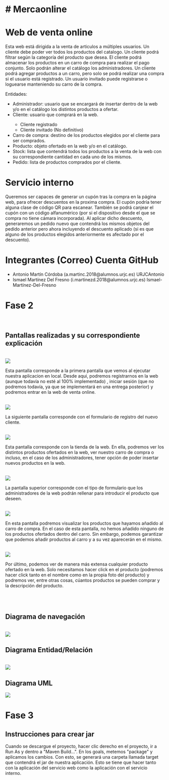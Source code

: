 <meta charset="UTF-8"/>
<h1># Mercaonline </h1>
<h1>Web de venta online </h1>
<p>Esta web está dirigida a la venta de articulos a múltiples usuarios. Un cliente debe poder ver todos los productos del catalogo. Un cliente podrá filtrar según la categoría del producto que desea. El cliente podrá almacenar los productos en un carro de compra para realizar el pago conjunto. Solo podrán alterar el catálogo los administradores. Un cliente podrá agregar productos a un carro, pero solo se podrá realizar una compra si el usuario está registrado. Un usuario invitado puede registrarse o loguearse manteniendo su carro de la compra.</p>

<p>Entidades:</p>

<ul>
  <li>Administrador: usuario que se encargará de insertar dentro de la web y/o en el catálogo los distintos productos a ofertar.</li>
  <li>Cliente: usuario que comprará en la web. </li>
    <ul>
      <li>Cliente registrado</li>
      <li>Cliente invitado (No definitivo)</li>
  </ul>
 
  <li>Carro de compra: destino de los productos elegidos por el cliente para ser comprados.</li>
  <li>Producto: objeto ofertado en la web y/o en el catálogo.</li>
  <li>Stock: lista que contendrá todos los productos a la venta de la web con su correspondiente cantidad en cada uno de los mismos. </li>
  <li>Pedido: lista de productos comprados por el cliente.</li>
</ul>
<h1>Servicio interno</h1>
<p>
  Queremos ser capaces de generar un cupón tras la compra en la página web, para ofrecer descuentos en la proxima compra. El cupón podría tener alguna clase de código QR para escanear. También se podrá canjear el cupón con un código alfanumérico (por si el dispositivo desde el que se compra no tiene cámara incorporada). Al aplicar dicho descuento, generaremos un pedido nuevo que contendrá los mismos objetos del pedido anterior pero ahora incluyendo el descuento aplicado (si es que alguno de los productos elegidos anteriormente es afectado por el descuento).
 </p>
  
  <h1>Integrantes  (Correo)       Cuenta GitHub</h1>
  <ul> 
  <li> Antonio Martín Córdoba   (a.martinc.2018@alumnos.urjc.es) URJCAntonio</li>
  <li> Ismael Martínez Del Fresno (i.martinezd.2018@alumnos.urjc.es)  Ismael-Martínez-Del-Fresno</li>
  </ul>
  
<h1> Fase 2 </h2>
<br>  
  <h2>Pantallas realizadas y su correspondiente explicación </h2>
<br>
  <img src="https://cdn.discordapp.com/attachments/522438377165815808/818082449400791060/unknown.png">
  <p> Esta pantalla corresponde a la primera pantalla que vemos al ejecutar nuestra aplicacion en local. Desde aqui, podremos registrarnos en la web (aunque todavía no esté al   100% implementado) , iniciar sesión (que no podremos todavía, ya que se implementará en una entrega posterior) y podremos entrar en la web de venta online. </p>
<br>
  <img src="https://cdn.discordapp.com/attachments/522438377165815808/818082495886262302/unknown.png">
  <p> La siguiente pantalla corresponde con el formulario de registro del nuevo cliente. </p>
<br>
  <img src="https://cdn.discordapp.com/attachments/522438377165815808/818082556960047114/unknown.png">
  <p> Esta pantalla corresponde con la tienda de la web. En ella, podremos ver los distintos productos ofertados en la web, ver nuestro carro de compra o incluso, en el caso de los administradores, tener opción de poder insertar nuevos productos en la web. </p>
<br>
  <img src="https://cdn.discordapp.com/attachments/522438377165815808/818082596256612382/unknown.png">
  <p> La pantalla superior corresponde con el tipo de formulario que los administradores de la web podrán rellenar para introducir el producto que deseen. </p>
<br>
  <img src="https://cdn.discordapp.com/attachments/522438377165815808/818083940689510440/unknown.png">
  <p> En esta pantalla podremos visualizar los productos que hayamos añadido al carro de compra. En el caso de esta pantalla, no hemos añadido ninguno de los productos ofertados dentro del carro. Sin embargo, podemos garantizar que podemos añadir productos al carro y a su vez aparecerán en el mismo. </p>
<br>
  <img src="https://cdn.discordapp.com/attachments/522438377165815808/818083999993692190/unknown.png">
  <p> Por último, podemos ver de manera más extensa cualquier producto ofertado en la web. Solo necesitamos hacer click en el producto (podremos hacer click tanto en el nombre como en la propia foto del producto) y podremos ver, entre otras cosas, cúantos productos se pueden comprar y la descripción del producto. </p>
<br>
<br>
<h2> Diagrama de navegación </h2>
<br>
  <img src="https://cdn.discordapp.com/attachments/522438377165815808/818078074369343488/unknown.png">
<br>
<h2> Diagrama Entidad/Relación </h2>
<br>
  <img src="https://cdn.discordapp.com/attachments/522438377165815808/818084046097612820/modelo_entidad_relacion.PNG">
<h2> Diagrama UML </h2>
<img src="https://cdn.discordapp.com/attachments/522438377165815808/818827672623906855/UML.PNG">
<h1>Fase 3</h1>
<h2> Instrucciones para crear jar</h2>
<p> Cuando se descargue el proyecto, hacer clic derecho en el proyecto, ir a Run As y dentro a "Maven Build...". En los goals, metemos "package" y aplicamos los cambios. Con esto, se generará una carpeta llamada target que contendrá el jar de nuestra aplicación. Esto se tiene que hacer tanto con la aplicación del servicio web como la aplicación con el servicio interno.</p>
